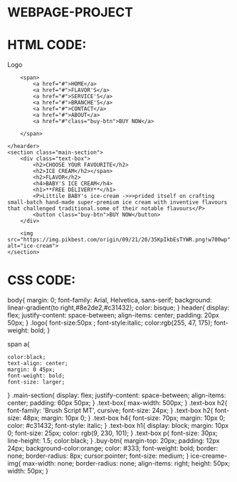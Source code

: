 # WEBPAGE-PROJECT
# HTML CODE:
<!DOCTYPE html>
<html lang="en">
<head>
    <meta charset="UTF-8">
    <meta name="viewport" content="width=device-width, initial-scale=1.0">
    <link rel="stylesheet" href="icecream.css">
    <title>BABY ICE CREAMES</title>
</head>
<body>
    <hearder>
        <span class="logo">Logo</span>
        
        <span>
            <a href="#">HOME</a>
            <a href="#">FLAVOR'S</a>
            <a href="#">SERVICE'S</a>
            <a href="#">BRANCHE'S</a>
            <a href="#">CONTACT</a>
            <a href="#">ABOUT</a>
            <a href="#"class="buy-btn">BUY NOW</a>
        
        </span>
    
    </hearder>
    <section class="main-section">
        <div class="text-box">
            <h2>CHOOSE YOUR FAVOURITE</h2>
            <h2>ICE CREAM</h2></span>
            <h2>FLAVOR</h2>
            <h4>BABY'S ICE CREAM</h4>
            <h1>**FREE DELIVERY**</h1>
            <P>Littile BABY's ice-cream ->>>prided itself on crafting small-batch hand-made super-premium ice cream with inventive flavours that challenged traditional.some of their notable flavours</P> 
            <button class="buy-btn">BUY NOW</button>
        </div>
        
        <img src="https://img.pikbest.com/origin/09/21/20/35KpIkbEsTYWR.png!w700wp" alt="ice-cream">
    </section>
    
</body>
</html>

# CSS CODE:
body{
    margin: 0;
    font-family: Arial, Helvetica, sans-serif;
    background: linear-gradient(to right,#8e2de2,#c31432);
    color: bisque;
}
header{
    display: flex;
    justify-content: space-between;
    align-items: center;
    padding: 20px 50px;
}
.logo{
    font-size:50px ;
    font-style:italic;
    color:rgb(255, 47, 175);
    font-weight: bold;
}

span a{
    
    color:black;
    text-align: center;
    margin: 0 45px;
    font-weight: bold;
    font-size: larger;
}
.main-section{
    display: flex;
    justify-content: space-between;
    align-items: center;
    padding: 60px 50px;
}
.text-box{
    max-width: 500px;
}
.text-box h2{
    font-family: 'Brush Script MT', cursive;
    font-size: 24px;
}
.text-box h2{
    font-size: 48px;
    margin:  10px 0;
}
.text-box h4{
    font-size: 70px;
    margin: 10px 0;
    color: #c31432;
    font-style: italic;
}
.text-box h1{
    display: block;
    margin:  10px 0;
    font-size: 25px;
    color: rgb(9, 230, 101);
}
.text-box p{
    font-size: 30px;
    line-height: 1.5;
    color:black;
}
.buy-btn{
    margin-top: 20px;
    padding:  12px 24px;
    background-color:orange;
    color: #333;
    font-weight: bold;
    border: none;
    border-radius: 8px;
    cursor:pointer;
    font-size: medium;
}
ice-creame-img{
    max-width: none;
    border-radius: none;
    align-items: right;
    height: 50px;
    width: 50px;
}
 

           
            


    


    
